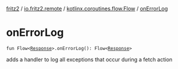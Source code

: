 [fritz2](../../index.md) / [io.fritz2.remote](../index.md) / [kotlinx.coroutines.flow.Flow](index.md) / [onErrorLog](./on-error-log.md)

# onErrorLog

`fun Flow<`[`Response`](https://kotlinlang.org/api/latest/jvm/stdlib/org.w3c.fetch/-response/index.html)`>.onErrorLog(): Flow<`[`Response`](https://kotlinlang.org/api/latest/jvm/stdlib/org.w3c.fetch/-response/index.html)`>`

adds a handler to log all exceptions that occur during a fetch action

